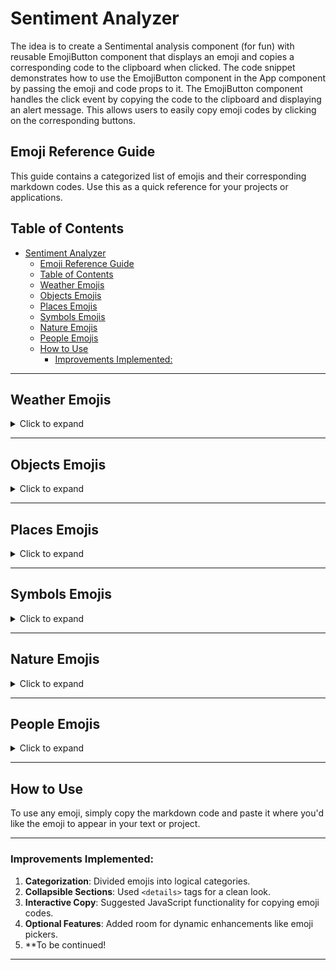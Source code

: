 # Sentiment Analyzer  

The idea is to create a Sentimental analysis component (for fun) with reusable EmojiButton component that displays an emoji and copies a corresponding code to the clipboard when clicked. The code snippet demonstrates how to use the EmojiButton component in the App component by passing the emoji and code props to it. The EmojiButton component handles the click event by copying the code to the clipboard and displaying an alert message. This allows users to easily copy emoji codes by clicking on the corresponding buttons.

## Emoji Reference Guide
This guide contains a categorized list of emojis and their corresponding markdown codes. Use this as a quick reference for your projects or applications.

## Table of Contents
- [Sentiment Analyzer](#sentiment-analyzer)
  - [Emoji Reference Guide](#emoji-reference-guide)
  - [Table of Contents](#table-of-contents)
  - [Weather Emojis](#weather-emojis)
  - [Objects Emojis](#objects-emojis)
  - [Places Emojis](#places-emojis)
  - [Symbols Emojis](#symbols-emojis)
  - [Nature Emojis](#nature-emojis)
  - [People Emojis](#people-emojis)
  - [How to Use](#how-to-use)
    - [Improvements Implemented:](#improvements-implemented)

---

## Weather Emojis
<details>
<summary>Click to expand</summary>

| Emoji | Code | Emoji | Code | Emoji | Code |
|---|---|---|---|---|---|
| :sunny: | `:sunny:` | :umbrella: | `:umbrella:` | :cloud: | `:cloud:` |
| :snowflake: | `:snowflake:` | :snowman: | `:snowman:` | :zap: | `:zap:` |
| :cyclone: | `:cyclone:` | :foggy: | `:foggy:` | :ocean: | `:ocean:` | 

</details>

---

## Objects Emojis
<details>
<summary>Click to expand</summary>

| Emoji            | Code                    | Emoji                 | Code                  | Emoji           | Code                  |
|------------------|-------------------------|------------------------|-----------------------|-----------------|-----------------------|
| :bamboo:         | `:bamboo:`              | :gift_heart:          | `:gift_heart:`        | :dolls:         | `:dolls:`             |
| :school_satchel: | `:school_satchel:`      | :mortar_board:        | `:mortar_board:`      | :flags:         | `:flags:`             |
| :fireworks:      | `:fireworks:`           | :sparkler:            | `:sparkler:`          | :wind_chime:    | `:wind_chime:`        |
| :rice_scene:     | `:rice_scene:`          | :jack_o_lantern:      | `:jack_o_lantern:`    | :ghost:         | `:ghost:`             |
| :santa:          | `:santa:`               | :christmas_tree:      | `:christmas_tree:`    | :gift:          | `:gift:`              |
| :bell:           | `:bell:`                | :no_bell:             | `:no_bell:`           | :tanabata_tree: | `:tanabata_tree:`     |
| :tada:           | `:tada:`                | :confetti_ball:       | `:confetti_ball:`     | :balloon:       | `:balloon:`           |
| :crystal_ball:   | `:crystal_ball:`        | :cd:                  | `:cd:`                | :dvd:           | `:dvd:`               |
| :floppy_disk:    | `:floppy_disk:`         | :camera:              | `:camera:`            | :video_camera:  | `:video_camera:`      |
| :movie_camera:   | `:movie_camera:`        | :computer:            | `:computer:`          | :tv:            | `:tv:`                |
| :iphone:         | `:iphone:`              | :phone:               | `:phone:`             | :telephone:     | `:telephone:`         |
| :telephone_receiver: | `:telephone_receiver:` | :pager:            | `:pager:`             | :fax:           | `:fax:`               |
| :minidisc:       | `:minidisc:`            | :vhs:                 | `:vhs:`               | :sound:         | `:sound:`             |
| :speaker:        | `:speaker:`             | :mute:                | `:mute:`              | :loudspeaker:   | `:loudspeaker:`       |
| :mega:           | `:mega:`                | :hourglass:           | `:hourglass:`         | :hourglass_flowing_sand: | `:hourglass_flowing_sand:` |
| :alarm_clock:    | `:alarm_clock:`         | :watch:               | `:watch:`             | :radio:         | `:radio:`             |
| :satellite:      | `:satellite:`           | :loop:                | `:loop:`              | :mag:           | `:mag:`               |
| :mag_right:      | `:mag_right:`           | :unlock:              | `:unlock:`            | :lock:          | `:lock:`              |
| :lock_with_ink_pen: | `:lock_with_ink_pen:` | :closed_lock_with_key: | `:closed_lock_with_key:` | :key:       | `:key:`               |
| :bulb:           | `:bulb:`                | :flashlight:          | `:flashlight:`        | :high_brightness: | `:high_brightness:` |
| :low_brightness: | `:low_brightness:`      | :electric_plug:       | `:electric_plug:`     | :battery:       | `:battery:`           |
| :calling:        | `:calling:`             | :email:               | `:email:`             | :mailbox:       | `:mailbox:`           |
| :postbox:        | `:postbox:`             | :bath:                | `:bath:`              | :bathtub:       | `:bathtub:`           |
| :shower:         | `:shower:`              | :toilet:              | `:toilet:`            | :wrench:        | `:wrench:`            |
| :nut_and_bolt:   | `:nut_and_bolt:`        | :hammer:              | `:hammer:`            | :seat:          | `:seat:`              |
| :moneybag:       | `:moneybag:`            | :yen:                 | `:yen:`               | :dollar:        | `:dollar:`            |
| :pound:          | `:pound:`               | :euro:                | `:euro:`              | :credit_card:   | `:credit_card:`       |
| :money_with_wings: | `:money_with_wings:`  | :e-mail:              | `:e-mail:`            | :inbox_tray:    | `:inbox_tray:`        |
| :outbox_tray:    | `:outbox_tray:`         | :envelope:            | `:envelope:`          | :incoming_envelope: | `:incoming_envelope:` |
| :postal_horn:    | `:postal_horn:`         | :mailbox_closed:      | `:mailbox_closed:`    | :mailbox_with_mail: | `:mailbox_with_mail:` |

<!-- Include more emojis if needed -->

</details>


---

## Places Emojis
<details>
<summary>Click to expand</summary>

| Emoji | Code | Emoji | Code | Emoji | Code |
|---|---|---|---|---|---|
| :house: | `:house:` | :house_with_garden: | `:house_with_garden:` | :school: | `:school:` |
| :office: | `:office:` | :post_office: | `:post_office:` | :hospital: | `:hospital:` |
| :bank: | `:bank:` | :convenience_store: | `:convenience_store:` | :love_hotel: | `:love_hotel:` |
| :hotel: | `:hotel:` | :wedding: | `:wedding:` | :church: | `:church:` |
| :department_store: | `:department_store:` | :european_post_office: | `:european_post_office:` | :city_sunrise: | `:city_sunrise:` |
| :city_sunset: | `:city_sunset:` | :japanese_castle: | `:japanese_castle:` | :european_castle: | `:european_castle:` |
| :tent: | `:tent:` | :factory: | `:factory:` | :tokyo_tower: | `:tokyo_tower:` |
| :japan: | `:japan:` | :mount_fuji: | `:mount_fuji:` | :sunrise_over_mountains: | `:sunrise_over_mountains:` |
| :sunrise: | `:sunrise:` | :stars: | `:stars:` | :statue_of_liberty: | `:statue_of_liberty:` |
| :bridge_at_night: | `:bridge_at_night:` | :carousel_horse: | `:carousel_horse:` | :rainbow: | `:rainbow:` |
| :ferris_wheel: | `:ferris_wheel:` | :fountain: | `:fountain:` | :roller_coaster: | `:roller_coaster:` |
| :ship: | `:ship:` | :speedboat: | `:speedboat:` | :boat: | `:boat:` |
| :sailboat: | `:sailboat:` | :rowboat: | `:rowboat:` | :anchor: | `:anchor:` |
| :rocket: | `:rocket:` | :airplane: | `:airplane:` | :helicopter: | `:helicopter:` |
| :steam_locomotive: | `:steam_locomotive:` | :tram: | `:tram:` | :mountain_railway: | `:mountain_railway:` |
| :bike: | `:bike:` | :aerial_tramway: | `:aerial_tramway:` | :suspension_railway: | `:suspension_railway:` |
| :mountain_cableway: | `:mountain_cableway:` | :tractor: | `:tractor:` | :blue_car: | `:blue_car:` |
| :oncoming_automobile: | `:oncoming_automobile:` | :car: | `:car:` | :red_car: | `:red_car:` |
| :taxi: | `:taxi:` | :oncoming_taxi: | `:oncoming_taxi:` | :articulated_lorry: | `:articulated_lorry:` |
| :bus: | `:bus:` | :oncoming_bus: | `:oncoming_bus:` | :rotating_light: | `:rotating_light:` |
| :police_car: | `:police_car:` | :oncoming_police_car: | `:oncoming_police_car:` | :fire_engine: | `:fire_engine:` |
| :ambulance: | `:ambulance:` | :minibus: | `:minibus:` | :truck: | `:truck:` |
| :train: | `:train:` | :station: | `:station:` | :train2: | `:train2:` |
| :bullettrain_front: | `:bullettrain_front:` | :bullettrain_side: | `:bullettrain_side:` | :light_rail: | `:light_rail:` |
| :monorail: | `:monorail:` | :railway_car: | `:railway_car:` | :trolleybus: | `:trolleybus:` |
| :ticket: | `:ticket:` | :fuelpump: | `:fuelpump:` | :vertical_traffic_light: | `:vertical_traffic_light:` |
| :traffic_light: | `:traffic_light:` | :warning: | `:warning:` | :construction: | `:construction:` |
| :beginner: | `:beginner:` | :atm: | `:atm:` | :slot_machine: | `:slot_machine:` |
| :busstop: | `:busstop:` | :barber: | `:barber:` | :hotsprings: | `:hotsprings:` |
| :checkered_flag: | `:checkered_flag:` | :crossed_flags: | `:crossed_flags:` | :izakaya_lantern: | `:izakaya_lantern:` |
| :moyai: | `:moyai:` | :circus_tent: | `:circus_tent:` | :performing_arts: | `:performing_arts:` |
| :round_pushpin: | `:round_pushpin:` | :triangular_flag_on_post: | `:triangular_flag_on_post:` | :jp: | `:jp:` |
| :kr: | `:kr:` | :cn: | `:cn:` | :us: | `:us:` |
| :fr: | `:fr:` | :es: | `:es:` | :it: | `:it:` |
| :ru: | `:ru:` | :gb: | `:gb:` | :uk: | `:uk:` |
| :de: | `:de:` | |
</details>


---

## Symbols Emojis
<details>
<summary>Click to expand</summary>

| Emoji | Code | Emoji | Code | Emoji | Code |
|---|---|---|---|---|---|
| :one: `:one:` | :two: `:two:` | :three: `:three:` |
| :four: `:four:` | :five: `:five:` | :six: `:six:` |
| :seven: `:seven:` | :eight: `:eight:` | :nine: `:nine:` |
| :keycap_ten: `:keycap_ten:` | :1234: `:1234:` | :zero: `:zero:` |
| :hash: `:hash:` | :symbols: `:symbols:` | :arrow_backward: `:arrow_backward:` |
| :arrow_down: `:arrow_down:` | :arrow_forward: `:arrow_forward:` | :arrow_left: `:arrow_left:` |
| :capital_abcd: `:capital_abcd:` | :abcd: `:abcd:` | :abc: `:abc:` |
| :arrow_lower_left: `:arrow_lower_left:` | :arrow_lower_right: `:arrow_lower_right:` | :arrow_right: `:arrow_right:` |
| :arrow_up: `:arrow_up:` | :arrow_upper_left: `:arrow_upper_left:` | :arrow_upper_right: `:arrow_upper_right:` |
| :arrow_double_down: `:arrow_double_down:` | :arrow_double_up: `:arrow_double_up:` | :arrow_down_small: `:arrow_down_small:` |
| :arrow_heading_down: `:arrow_heading_down:` | :arrow_heading_up: `:arrow_heading_up:` | :leftwards_arrow_with_hook: `:leftwards_arrow_with_hook:` |
| :arrow_right_hook: `:arrow_right_hook:` | :left_right_arrow: `:left_right_arrow:` | :arrow_up_down: `:arrow_up_down:` |
| :arrow_up_small: `:arrow_up_small:` | :arrows_clockwise: `:arrows_clockwise:` | :arrows_counterclockwise: `:arrows_counterclockwise:` |
| :rewind: `:rewind:` | :fast_forward: `:fast_forward:` | :information_source: `:information_source:` |
| :ok: `:ok:` | :twisted_rightwards_arrows: `:twisted_rightwards_arrows:` | :repeat: `:repeat:` |
| :repeat_one: `:repeat_one:` | :new: `:new:` | :top: `:top:` |
| :up: `:up:` | :cool: `:cool:` | :free: `:free:` |
| :ng: `:ng:` | :cinema: `:cinema:` | :koko: `:koko:` |
| :signal_strength: `:signal_strength:` | :u5272: `:u5272:` | :u5408: `:u5408:` |
| :u55b6: `:u55b6:` | :u6307: `:u6307:` | :u6708: `:u6708:` |
| :u6709: `:u6709:` | :u6e80: `:u6e80:` | :u7121: `:u7121:` |
| :u7533: `:u7533:` | :u7a7a: `:u7a7a:` | :u7981: `:u7981:` |
| :sa: `:sa:` | :restroom: `:restroom:` | :mens: `:mens:` |
| :womens: `:womens:` | :baby_symbol: `:baby_symbol:` | :no_smoking: `:no_smoking:` |
| :parking: `:parking:` | :wheelchair: `:wheelchair:` | :metro: `:metro:` |
| :baggage_claim: `:baggage_claim:` | :accept: `:accept:` | :wc: `:wc:` |
| :potable_water: `:potable_water:` | :put_litter_in_its_place: `:put_litter_in_its_place:` | :secret: `:secret:` |
| :congratulations: `:congratulations:` | :m: `:m:` | :passport_control: `:passport_control:` |
| :left_luggage: `:left_luggage:` | :customs: `:customs:` | :ideograph_advantage: `:ideograph_advantage:` |
| :cl: `:cl:` | :sos: `:sos:` | :id: `:id:` |
| :no_entry_sign: `:no_entry_sign:` | :underage: `:underage:` | :no_mobile_phones: `:no_mobile_phones:` |
| :do_not_litter: `:do_not_litter:` | :non-potable_water: `:non-potable_water:` | :no_bicycles: `:no_bicycles:` |
| :no_pedestrians: `:no_pedestrians:` | :children_crossing: `:children_crossing:` | :no_entry: `:no_entry:` |
| :eight_spoked_asterisk: `:eight_spoked_asterisk:` | :eight_pointed_black_star: `:eight_pointed_black_star:` | :heart_decoration: `:heart_decoration:` |
| :vs: `:vs:` | :vibration_mode: `:vibration_mode:` | :mobile_phone_off: `:mobile_phone_off:` |
| :chart: `:chart:` | :currency_exchange: `:currency_exchange:` | :aries: `:aries:` |
| :taurus: `:taurus:` | :gemini: `:gemini:` | :cancer: `:cancer:` |
| :leo: `:leo:` | :virgo: `:virgo:` | :libra: `:libra:` |
| :scorpius: `:scorpius:` | :sagittarius: `:sagittarius:` | :capricorn: `:capricorn:` |
| :aquarius: `:aquarius:` | :pisces: `:pisces:` | :ophiuchus: `:ophiuchus:` |
| :six_pointed_star: `:six_pointed_star:` | :negative_squared_cross_mark: `:negative_squared_cross_mark:` | :a: `:a:` |
| :b: `:b:` | :ab: `:ab:` | :o2: `:o2:` |
| :diamond_shape_with_a_dot_inside: `:diamond_shape_with_a_dot_inside:` | :recycle: `:recycle:` | :end: `:end:` |
| :on: `:on:` | :soon: `:soon:` | :clock1: `:clock1:` |
| :clock130: `:clock130:` | :clock10: `:clock10:` | :clock1030: `:clock1030:` |
| :clock11: `:clock11:` | :clock1130: `:clock1130:` | :clock12: `:clock12:` |
| :clock1230: `:clock1230:` | :clock2: `:clock2:` | :clock230: `:clock230:` |
| :clock3: `:clock3:` | :clock330: `:clock330:` | :clock4: `:clock4:` |
| :clock430: `:clock430:` | :clock5: `:clock5:` | :clock530: `:clock530:` |
| :clock6: `:clock6:` | :clock630: `:clock630:` | :clock7: `:clock7:` |
| :clock730: `:clock730:` | :clock8: `:clock8:` | :clock830: `:clock830:` |
| :clock9: `:clock9:` | :clock930: `:clock930:` | :heavy_dollar_sign: `:heavy_dollar_sign:` |
| :copyright: `:copyright:` | :registered: `:registered:` | :tm: `:tm:` |
| :x: `:x:` | :heavy_exclamation_mark: `:heavy_exclamation_mark:` | :bangbang: `:bangbang:` |
| :interrobang: `:interrobang:` | :o: `:o:` | :heavy_multiplication_x: `:heavy_multiplication_x:` |
| :heavy_plus_sign: `:heavy_plus_sign:` | :heavy_minus_sign: `:heavy_minus_sign:` | :heavy_division_sign: `:heavy_division_sign:` |
| :white_flower: `:white_flower:` | :100: `:100:` | :heavy_check_mark: `:heavy_check_mark:` |
| :ballot_box_with_check: `:ballot_box_with_check:` | :radio_button: `:radio_button:` | :link: `:link:` |
| :curly_loop: `:curly_loop:` | :wavy_dash: `:wavy_dash:` | :part_alternation_mark: `:part_alternation_mark:` |
| :trident: `:trident:` | :black_square: `:black_square:` | :white_square: `:white_square:` |
| :white_check_mark: `:white_check_mark:` | :black_square_button: `:black_square_button:` | :white_square_button: `:white_square_button:` |
| :black_circle: `:black_circle:` | :white_circle: `:white_circle:` | :red_circle: `:red_circle:` |
| :large_blue_circle: `:large_blue_circle:` | :large_blue_diamond: `:large_blue_diamond:` | :large_orange_diamond: `:large_orange_diamond:` |
| :small_blue_diamond: `:small_blue_diamond:` | :small_orange_diamond: `:small_orange_diamond:` | :small_red_triangle: `:small_red_triangle:` |
| :small_red_triangle_down: `:small_red_triangle_down:` | :shipit: `:shipit:` |

</details>

---

## Nature Emojis
<details>
<summary>Click to expand</summary>

| Emoji | Code | Emoji | Code | Emoji | Code |
|---|---|---|---|---|---|
| :sunny: | `:sunny:` | :umbrella: | `:umbrella:` | :cloud: | `:cloud:` |
| :snowflake: | `:snowflake:` | :snowman: | `:snowman:` | :zap: | `:zap:` |
| :cyclone: | `:cyclone:` | :foggy: | `:foggy:` | :ocean: | `:ocean:` |
| :cat: | `:cat:` | :dog: | `:dog:` | :mouse: | `:mouse:` |
| :hamster: | `:hamster:` | :rabbit: | `:rabbit:` | :wolf: | `:wolf:` |
| :frog: | `:frog:` | :tiger: | `:tiger:` | :koala: | `:koala:` |
| :bear: | `:bear:` | :pig: | `:pig:` | :pig_nose: | `:pig_nose:` |
| :cow: | `:cow:` | :boar: | `:boar:` | :monkey_face: | `:monkey_face:` |
| :monkey: | `:monkey:` | :horse: | `:horse:` | :racehorse: | `:racehorse:` |
| :camel: | `:camel:` | :sheep: | `:sheep:` | :elephant: | `:elephant:` |
| :panda_face: | `:panda_face:` | :snake: | `:snake:` | :bird: | `:bird:` |
| :baby_chick: | `:baby_chick:` | :hatched_chick: | `:hatched_chick:` | :hatching_chick: | `:hatching_chick:` |
| :chicken: | `:chicken:` | :penguin: | `:penguin:` | :turtle: | `:turtle:` |
| :bug: | `:bug:` | :honeybee: | `:honeybee:` | :ant: | `:ant:` |
| :beetle: | `:beetle:` | :snail: | `:snail:` | :octopus: | `:octopus:` |
| :tropical_fish: | `:tropical_fish:` | :fish: | `:fish:` | :whale: | `:whale:` |
| :whale2: | `:whale2:` | :dolphin: | `:dolphin:` | :cow2: | `:cow2:` |
| :ram: | `:ram:` | :rat: | `:rat:` | :water_buffalo: | `:water_buffalo:` |
| :tiger2: | `:tiger2:` | :rabbit2: | `:rabbit2:` | :dragon: | `:dragon:` |
| :goat: | `:goat:` | :rooster: | `:rooster:` | :dog2: | `:dog2:` |
| :pig2: | `:pig2:` | :mouse2: | `:mouse2:` | :ox: | `:ox:` |
| :dragon_face: | `:dragon_face:` | :blowfish: | `:blowfish:` | :crocodile: | `:crocodile:` |
| :dromedary_camel: | `:dromedary_camel:` | :leopard: | `:leopard:` | :cat2: | `:cat2:` |
| :poodle: | `:poodle:` | :paw_prints: | `:paw_prints:` | :bouquet: | `:bouquet:` |
| :cherry_blossom: | `:cherry_blossom:` | :tulip: | `:tulip:` | :four_leaf_clover: | `:four_leaf_clover:` |
| :rose: | `:rose:` | :sunflower: | `:sunflower:` | :hibiscus: | `:hibiscus:` |
| :maple_leaf: | `:maple_leaf:` | :leaves: | `:leaves:` | :fallen_leaf: | `:fallen_leaf:` |
| :herb: | `:herb:` | :mushroom: | `:mushroom:` | :cactus: | `:cactus:` |
| :palm_tree: | `:palm_tree:` | :evergreen_tree: | `:evergreen_tree:` | :deciduous_tree: | `:deciduous_tree:` |
| :chestnut: | `:chestnut:` | :seedling: | `:seedling:` | :blossom: | `:blossom:` |
| :ear_of_rice: | `:ear_of_rice:` | :shell: | `:shell:` | :globe_with_meridians: | `:globe_with_meridians:` |
| :sun_with_face: | `:sun_with_face:` | :full_moon_with_face: | `:full_moon_with_face:` | :new_moon_with_face: | `:new_moon_with_face:` |
| :new_moon: | `:new_moon:` | :waxing_crescent_moon: | `:waxing_crescent_moon:` | :first_quarter_moon: | `:first_quarter_moon:` |
| :waxing_gibbous_moon: | `:waxing_gibbous_moon:` | :full_moon: | `:full_moon:` | :waning_gibbous_moon: | `:waning_gibbous_moon:` |
| :last_quarter_moon: | `:last_quarter_moon:` | :waning_crescent_moon: | `:waning_crescent_moon:` | :last_quarter_moon_with_face: | `:last_quarter_moon_with_face:` |
| :first_quarter_moon_with_face: | `:first_quarter_moon_with_face:` | :moon: | `:moon:` | :earth_africa: | `:earth_africa:` |
| :earth_americas: | `:earth_americas:` | :earth_asia: | `:earth_asia:` | :volcano: | `:volcano:` |
| :milky_way: | `:milky_way:` | :partly_sunny: | `:partly_sunny:` | :octocat: | `:octocat:` |
| :squirrel: | `:squirrel:` |

</details>

---

## People Emojis
<details>
<summary>Click to expand</summary>

| :bowtie: `:bowtie:` | :smile: `:smile:` | :laughing: `:laughing:` |
|---|---|---|
| :blush: `:blush:` | :smiley: `:smiley:` | :relaxed: `:relaxed:` |
| :smirk: `:smirk:` | :heart_eyes: `:heart_eyes:` | :kissing_heart: `:kissing_heart:` |
| :kissing_closed_eyes: `:kissing_closed_eyes:` | :flushed: `:flushed:` | :relieved: `:relieved:` |
| :satisfied: `:satisfied:` | :grin: `:grin:` | :wink: `:wink:` |
| :stuck_out_tongue_winking_eye: `:stuck_out_tongue_winking_eye:` | :stuck_out_tongue_closed_eyes: `:stuck_out_tongue_closed_eyes:` | :grinning: `:grinning:` |
| :kissing: `:kissing:` | :kissing_smiling_eyes: `:kissing_smiling_eyes:` | :stuck_out_tongue: `:stuck_out_tongue:` |
| :sleeping: `:sleeping:` | :worried: `:worried:` | :frowning: `:frowning:` |
| :anguished: `:anguished:` | :open_mouth: `:open_mouth:` | :grimacing: `:grimacing:` |
| :confused: `:confused:` | :hushed: `:hushed:` | :expressionless: `:expressionless:` |
| :unamused: `:unamused:` | :sweat_smile: `:sweat_smile:` | :sweat: `:sweat:` |
| :disappointed_relieved: `:disappointed_relieved:` | :weary: `:weary:` | :pensive: `:pensive:` |
| :disappointed: `:disappointed:` | :confounded: `:confounded:` | :fearful: `:fearful:` |
| :cold_sweat: `:cold_sweat:` | :persevere: `:persevere:` | :cry: `:cry:` |
| :sob: `:sob:` | :joy: `:joy:` | :astonished: `:astonished:` |
| :scream: `:scream:` | :neckbeard: `:neckbeard:` | :tired_face: `:tired_face:` |
| :angry: `:angry:` | :rage: `:rage:` | :triumph: `:triumph:` |
| :sleepy: `:sleepy:` | :yum: `:yum:` | :mask: `:mask:` |
| :sunglasses: `:sunglasses:` | :dizzy_face: `:dizzy_face:` | :imp: `:imp:` |
| :smiling_imp: `:smiling_imp:` | :neutral_face: `:neutral_face:` | :no_mouth: `:no_mouth:` |
| :innocent: `:innocent:` | :alien: `:alien:` | :yellow_heart: `:yellow_heart:` |
| :blue_heart: `:blue_heart:` | :purple_heart: `:purple_heart:` | :heart: `:heart:` |
| :green_heart: `:green_heart:` | :broken_heart: `:broken_heart:` | :heartbeat: `:heartbeat:` |
| :heartpulse: `:heartpulse:` | :two_hearts: `:two_hearts:` | :revolving_hearts: `:revolving_hearts:` |
| :cupid: `:cupid:` | :sparkling_heart: `:sparkling_heart:` | :sparkles: `:sparkles:` |
| :star: `:star:` | :star2: `:star2:` | :dizzy: `:dizzy:` |
| :boom: `:boom:` | :collision: `:collision:` | :anger: `:anger:` |
| :exclamation: `:exclamation:` | :question: `:question:` | :grey_exclamation: `:grey_exclamation:` |
| :grey_question: `:grey_question:` | :zzz: `:zzz:` | :dash: `:dash:` |
| :sweat_drops: `:sweat_drops:` | :notes: `:notes:` | :musical_note: `:musical_note:` |
| :fire: `:fire:` | :hankey: `:hankey:` | :poop: `:poop:` |
| :shit: `:shit:` | :+1: `:+1:` | :thumbsup: `:thumbsup:` |
| :-1: `:-1:` | :thumbsdown: `:thumbsdown:` | :ok_hand: `:ok_hand:` |
| :punch: `:punch:` | :facepunch: `:facepunch:` | :fist: `:fist:` |
| :v: `:v:` | :wave: `:wave:` | :hand: `:hand:` |
| :raised_hand: `:raised_hand:` | :open_hands: `:open_hands:` | :point_up: `:point_up:` |
| :point_down: `:point_down:` | :point_left: `:point_left:` | :point_right: `:point_right:` |
| :raised_hands: `:raised_hands:` | :pray: `:pray:` | :point_up_2: `:point_up_2:` |
| :clap: `:clap:` | :muscle: `:muscle:` | :metal: `:metal:` |
| :fu: `:fu:` | :walking: `:walking:` | :runner: `:runner:` |
| :running: `:running:` | :couple: `:couple:` | :family: `:family:` |
| :two_men_holding_hands: `:two_men_holding_hands:` | :two_women_holding_hands: `:two_women_holding_hands:` | :dancer: `:dancer:` |
| :dancers: `:dancers:` | :ok_woman: `:ok_woman:` | :no_good: `:no_good:` |
| :information_desk_person: `:information_desk_person:` | :raising_hand: `:raising_hand:` | :bride_with_veil: `:bride_with_veil:` |
| :person_with_pouting_face: `:person_with_pouting_face:` | :person_frowning: `:person_frowning:` | :bow: `:bow:` |
| :couplekiss: `:couplekiss:` | :couple_with_heart: `:couple_with_heart:` | :massage: `:massage:` |
| :haircut: `:haircut:` | :nail_care: `:nail_care:` | :boy: `:boy:` |
| :girl: `:girl:` | :woman: `:woman:` | :man: `:man:` |
| :baby: `:baby:` | :older_woman: `:older_woman:` | :older_man: `:older_man:` |
| :person_with_blond_hair: `:person_with_blond_hair:` | :man_with_gua_pi_mao: `:man_with_gua_pi_mao:` | :man_with_turban: `:man_with_turban:` |
| :construction_worker: `:construction_worker:` | :cop: `:cop:` | :angel: `:angel:` |
| :princess: `:princess:` | :smiley_cat: `:smiley_cat:` | :smile_cat: `:smile_cat:` |
| :heart_eyes_cat: `:heart_eyes_cat:` | :kissing_cat: `:kissing_cat:` | :smirk_cat: `:smirk_cat:` |
| :scream_cat: `:scream_cat:` | :crying_cat_face: `:crying_cat_face:` | :joy_cat: `:joy_cat:` |
| :pouting_cat: `:pouting_cat:` | :japanese_ogre: `:japanese_ogre:` | :japanese_goblin: `:japanese_goblin:` |
| :see_no_evil: `:see_no_evil:` | :hear_no_evil: `:hear_no_evil:` | :speak_no_evil: `:speak_no_evil:` |
| :guardsman: `:guardsman:` | :skull: `:skull:` | :feet: `:feet:` |
| :lips: `:lips:` | :kiss: `:kiss:` | :droplet: `:droplet:` |
| :ear: `:ear:` | :eyes: `:eyes:` | :nose: `:nose:` |
| :tongue: `:tongue:` | :love_letter: `:love_letter:` | :bust_in_silhouette: `:bust_in_silhouette:` |
| :busts_in_silhouette: `:busts_in_silhouette:` | :speech_balloon: `:speech_balloon:` | :thought_balloon: `:thought_balloon:` |
| :feelsgood: `:feelsgood:` | :finnadie: `:finnadie:` | :goberserk: `:goberserk:` |
| :godmode: `:godmode:` | :hurtrealbad: `:hurtrealbad:` | :rage1: `:rage1:` |
| :rage2: `:rage2:` | :rage3: `:rage3:` | :rage4: `:rage4:` |
| :suspect: `:suspect:` | :trollface: `:trollface:` | 


</details>

---

## How to Use
To use any emoji, simply copy the markdown code and paste it where you'd like the emoji to appear in your text or project.

---

### Improvements Implemented:
1. **Categorization**: Divided emojis into logical categories.
2. **Collapsible Sections**: Used `<details>` tags for a clean look.
3. **Interactive Copy**: Suggested JavaScript functionality for copying emoji codes.
4. **Optional Features**: Added room for dynamic enhancements like emoji pickers.
5. **To be continued!
---

